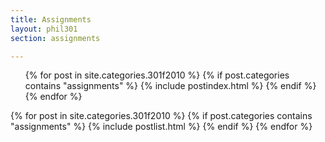 ```yaml
---
title: Assignments
layout: phil301
section: assignments

---
```


<article class="postindex">
    
<ul id="postindex">
{% for post in site.categories.301f2010 %}
{% if post.categories contains "assignments" %}
{% include postindex.html %}
{% endif %}
{% endfor %}
</ul>

</article>

{% for post in site.categories.301f2010 %}
{% if post.categories contains "assignments" %}
{% include postlist.html %}
{% endif %}
{% endfor %}